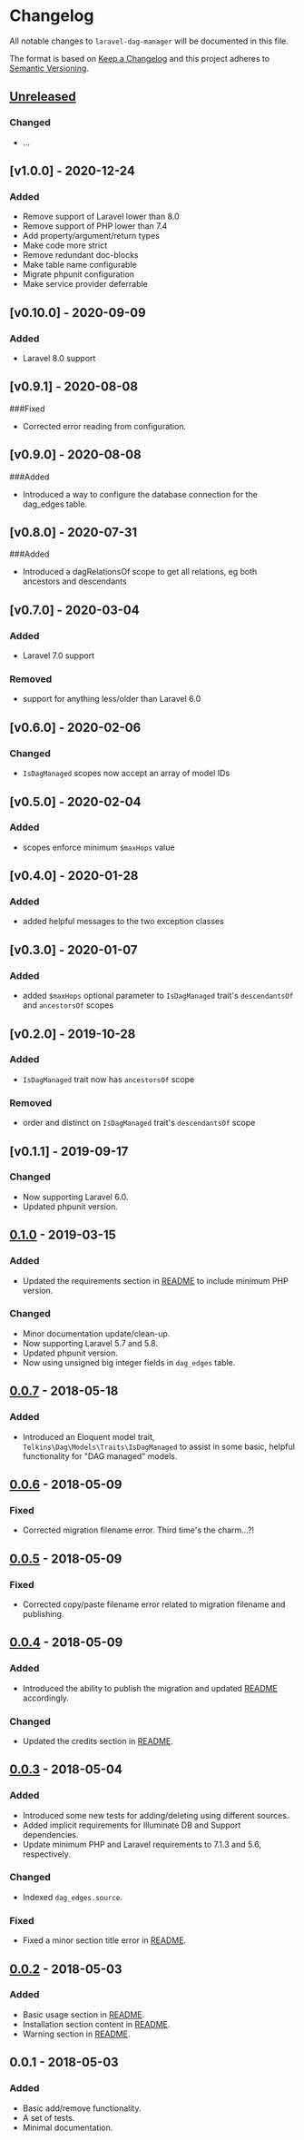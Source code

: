 # Changelog
All notable changes to `laravel-dag-manager` will be documented in this file.

The format is based on [Keep a Changelog](http://keepachangelog.com/en/1.0.0/)
and this project adheres to [Semantic Versioning](http://semver.org/spec/v2.0.0.html).

## [Unreleased]
### Changed
- ...

## [v1.0.0] - 2020-12-24
### Added
- Remove support of Laravel lower than 8.0
- Remove support of PHP lower than 7.4
- Add property/argument/return types
- Make code more strict
- Remove redundant doc-blocks
- Make table name configurable
- Migrate phpunit configuration
- Make service provider deferrable

## [v0.10.0] - 2020-09-09
### Added
- Laravel 8.0 support

## [v0.9.1] - 2020-08-08
###Fixed
- Corrected error reading from configuration.

## [v0.9.0] - 2020-08-08
###Added
- Introduced a way to configure the database connection for the dag_edges table.

## [v0.8.0] - 2020-07-31
###Added
- Introduced a dagRelationsOf scope to get all relations, eg both ancestors and descendants

## [v0.7.0] - 2020-03-04
### Added
- Laravel 7.0 support

### Removed
- support for anything less/older than Laravel 6.0

## [v0.6.0] - 2020-02-06
### Changed
- `IsDagManaged` scopes now accept an array of model IDs

## [v0.5.0] - 2020-02-04
### Added
- scopes enforce minimum `$maxHops` value

## [v0.4.0] - 2020-01-28
### Added
- added helpful messages to the two exception classes

## [v0.3.0] - 2020-01-07
### Added
- added `$maxHops` optional parameter to `IsDagManaged` trait's `descendantsOf` and `ancestorsOf` scopes

## [v0.2.0] - 2019-10-28
### Added
- `IsDagManaged` trait now has `ancestorsOf` scope

### Removed
- order and distinct on `IsDagManaged` trait's `descendantsOf` scope

## [v0.1.1] - 2019-09-17
### Changed
- Now supporting Laravel 6.0.
- Updated phpunit version.

## [0.1.0] - 2019-03-15
### Added
- Updated the requirements section in [README](README.md) to include minimum PHP version.

### Changed
- Minor documentation update/clean-up.
- Now supporting Laravel 5.7 and 5.8.
- Updated phpunit version.
- Now using unsigned big integer fields in `dag_edges` table.

## [0.0.7] - 2018-05-18
### Added
- Introduced an Eloquent model trait, `Telkins\Dag\Models\Traits\IsDagManaged` to assist in some basic, helpful functionality for "DAG managed" models.

## [0.0.6] - 2018-05-09
### Fixed
- Corrected migration filename error.  Third time's the charm...?!

## [0.0.5] - 2018-05-09
### Fixed
- Corrected copy/paste filename error related to migration filename and publishing.

## [0.0.4] - 2018-05-09
### Added
- Introduced the ability to publish the migration and updated [README](README.md) accordingly.

### Changed
- Updated the credits section in [README](README.md).

## [0.0.3] - 2018-05-04
### Added
- Introduced some new tests for adding/deleting using different sources.
- Added implicit requirements for Illuminate DB and Support dependencies.
- Update minimum PHP and Laravel requirements to 7.1.3 and 5.6, respectively.

### Changed
- Indexed `dag_edges.source`.

### Fixed
- Fixed a minor section title error in [README](README.md).

## [0.0.2] - 2018-05-03
### Added
- Basic usage section in [README](README.md).
- Installation section content in [README](README.md).
- Warning section in [README](README.md).

## 0.0.1 - 2018-05-03
### Added
- Basic add/remove functionality.
- A set of tests.
- Minimal documentation.

[Unreleased]: https://github.com/telkins/laravel-dag-manager/compare/v0.10.0...HEAD
[0.10.0]: https://github.com/telkins/laravel-dag-manager/compare/v0.9.1...v0.10.0
[0.9.1]: https://github.com/telkins/laravel-dag-manager/compare/v0.9.0...v0.9.1
[0.9.0]: https://github.com/telkins/laravel-dag-manager/compare/v0.8.0...v0.9.0
[0.8.0]: https://github.com/telkins/laravel-dag-manager/compare/v0.7.0...v0.8.0
[0.7.0]: https://github.com/telkins/laravel-dag-manager/compare/v0.6.0...v0.7.0
[0.6.0]: https://github.com/telkins/laravel-dag-manager/compare/v0.5.0...v0.6.0
[0.5.0]: https://github.com/telkins/laravel-dag-manager/compare/v0.4.0...v0.5.0
[0.4.0]: https://github.com/telkins/laravel-dag-manager/compare/v0.3.0...v0.4.0
[0.3.0]: https://github.com/telkins/laravel-dag-manager/compare/v0.2.0...v0.3.0
[0.2.0]: https://github.com/telkins/laravel-dag-manager/compare/v0.1.1...v0.2.0
[0.1.1]: https://github.com/telkins/laravel-dag-manager/compare/v0.1.0...v0.1.1
[0.1.0]: https://github.com/telkins/laravel-dag-manager/compare/v0.0.7...v0.1.0
[0.0.7]: https://github.com/telkins/laravel-dag-manager/compare/v0.0.6...v0.0.7
[0.0.6]: https://github.com/telkins/laravel-dag-manager/compare/v0.0.5...v0.0.6
[0.0.5]: https://github.com/telkins/laravel-dag-manager/compare/v0.0.4...v0.0.5
[0.0.4]: https://github.com/telkins/laravel-dag-manager/compare/v0.0.3...v0.0.4
[0.0.3]: https://github.com/telkins/laravel-dag-manager/compare/v0.0.2...v0.0.3
[0.0.2]: https://github.com/telkins/laravel-dag-manager/compare/v0.0.1...v0.0.2
